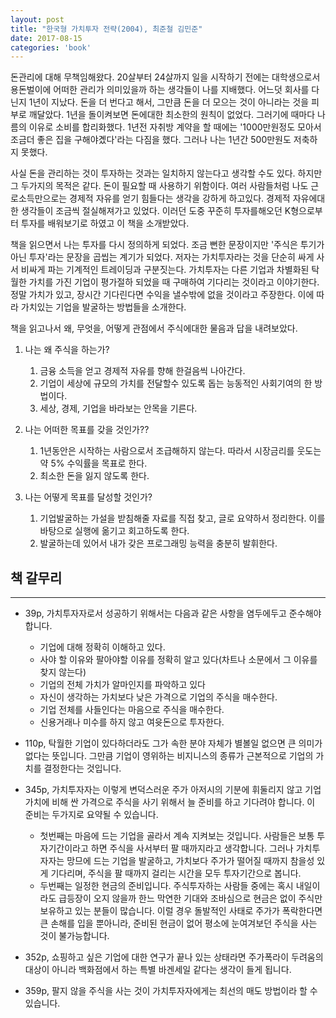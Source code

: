 ```yaml
---
layout: post
title: "한국형 가치투자 전략(2004), 최준철 김민준"
date: 2017-08-15
categories: 'book'
---
```


 돈관리에 대해 무책임해왔다. 20살부터 24살까지 일을 시작하기 전에는 대학생으로서 용돈벌이에 어떠한 관리가 의미있을까 하는 생각들이 나를 지배했다. 어느덧 회사를 다닌지 1년이 지났다. 돈을 더 번다고 해서, 그만큼 돈을 더 모으는 것이 아니라는 것을 피부로 깨달았다. 1년을 돌이켜보면 돈에대한 최소한의 원칙이 없었다. 그러기에 때마다 나름의 이유로 소비를 합리화했다. 1년전 자취방 계약을 할 때에는 '1000만원정도 모아서 조금더 좋은 집을 구해야곘다'라는 다짐을 했다. 그러나 나는 1년간 500만원도 저축하지 못했다.

사실 돈을 관리하는 것이 투자하는 것과는 일치하지 않는다고 생각할 수도 있다. 하지만 그 두가지의 목적은 같다. 돈이 필요할 때 사용하기 위함이다. 여러 사람들처럼 나도 근로소득만으로는 경제적 자유를 얻기 힘들다는 생각을 강하게 하고있다. 경제적 자유에대한 생각들이 조금씩 절실해져가고 있었다. 이러던 도중 꾸준히 투자를해오던 K형으로부터 투자를 배워보기로 하였고 이 책을 소개받았다.

책을 읽으면서 나는 투자를 다시 정의하게 되었다. 조금 뻔한 문장이지만 '주식은 투기가 아닌 투자'라는 문장을 곱씹는 계기가 되었다. 저자는 가치투자라는 것을 단순히 싸게 사서 비싸게 파는 기계적인 트레이딩과 구분짓는다. 가치투자는 다른 기업과 차별화된 탁월한 가치를 가진 기업이 평가절하 되었을 때 구매하여 기다리는 것이라고 이야기한다. 정말 가치가 있고, 장시간 기다린다면 수익을 낼수밖에 없을 것이라고 주장한다. 이에 따라 가치있는 기업을 발굴하는 방법들을 소개한다.

책을 읽고나서 왜, 무엇을, 어떻게 관점에서 주식에대한 물음과 답을 내려보았다. 

1. 나는 왜 주식을 하는가?
	1. 금융 소득을 얻고 경제적 자유를 향해 한걸음씩 나아간다.
	2. 기업이 세상에 규모의 가치를 전달할수 있도록 돕는 능동적인 사회기여의 한 방법이다.
	3. 세상, 경제, 기업을 바라보는 안목을 기른다.

2. 나는 어떠한 목표를 갖을 것인가??
	1. 1년동안은 시작하는 사람으로서 조급해하지 않는다. 따라서 시장금리를 웃도는 약 5% 수익률을 목표로 한다.
	2. 최소한 돈을 잃지 않도록 한다.

3. 나는 어떻게 목표를 달성할 것인가?
	1. 기업발굴하는 가설을 받침해줄 자료를 직접 찾고, 글로 요약하서 정리한다. 이를 바탕으로 실행에 옮기고 회고하도록 한다. 
	2. 발굴하는데 있어서 내가 갖은 프로그래밍 능력을 충분히 발휘한다.


## 책 갈무리
---

- 39p, 가치투자자로서 성공하기 위해서는 다음과 같은 사항을 염두에두고 준수해야 합니다.
	- 기업에 대해 정확히 이해하고 있다.
	- 사야 할 이유와 팔아야할 이유를 정확히 알고 있다(차트나 소문에서 그 이유를 찾지 않는다)
	- 기업의 전체 가치가 알마인지를 파악하고 있다
	- 자신이 생각하는 가치보다 낮은 가격으로 기업의 주식을 매수한다.
	- 기업 전체를 사들인다는 마음으로 주식을 매수한다.
	- 신용거래나 미수를 하지 않고 여윳돈으로 투자한다.

- 110p, 탁월한 기업이 있다하더라도 그가 속한 분야 자체가 별볼일 없으면 큰 의미가 없다는 뜻입니다. 그만큼 기업이 영위하는 비지니스의 종류가 근본적으로 기업의 가치를 결정한다는 것입니다.

- 345p, 가치투자자는 이렇게 변덕스러운 주가 아저시의 기분에 휘둘리지 않고 기업 가치에 비해 싼 가격으로 주식을 사기 위해서 늘 준비를 하고 기다려야 합니다. 이 준비는 두가지로 요약될 수 있습니다.
	- 첫번째는 마음에 드는 기업을 골라서 계속 지켜보는 것입니다. 사람들은 보통 투자기간이라고 하면 주식을 사서부터 팔 때까지라고 생각합니다. 그러나 가치투자자는 망므에 드는 기업을 발굴하고, 가치보다 주가가 떨어질 때까지 참을성 있게 기다리며, 주식을 팔 때까지 걸리는 시간을 모두 투자기간으로 봅니다.
	- 두번째는 일정한 현금의 준비입니다. 주식투자하는 사람들 중에는 혹시 내일이라도 급등장이 오지 않을까 한느 막연한 기대와 조바심으로 현금은 없이 주식만 보유하고 있는 분들이 많습니다. 이럴 경우 돌발적인 사태로 주가가 폭락한다면 큰 손해를 입을 뿐아니라, 준비된 현금이 없어 평소에 눈여겨보던 주식을 사는 것이 불가능합니다.

- 352p, 쇼핑하고 싶은 기업에 대한 연구가 끝나 있는 상태라면 주가폭라이 두려움의 대상이 아니라 백화점에서 하는 특별 바겐세일 같다는 생각이 들게 됩니다.

- 359p, 팔지 않을 주식을 사는 것이 가치투자자에게는 최선의 매도 방법이라 할 수 있습니다.